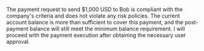 The payment request to send $1,000 USD to Bob is compliant with the company's criteria and does not violate any risk policies. The current account balance is more than sufficient to cover this payment, and the post-payment balance will still meet the minimum balance requirement. I will proceed with the payment execution after obtaining the necessary user approval.